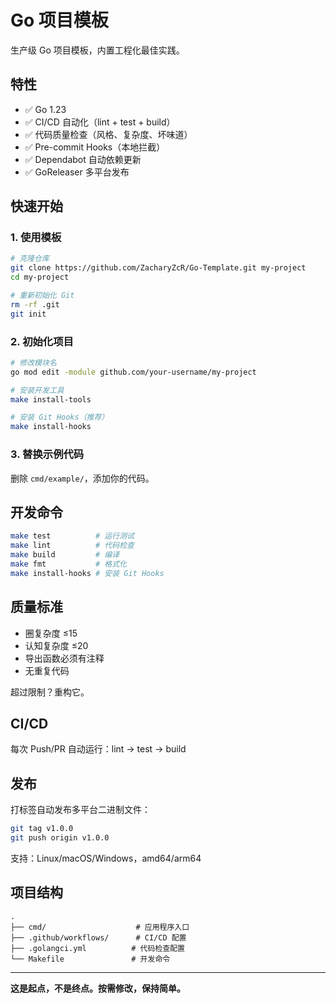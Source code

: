 # Go 项目模板

生产级 Go 项目模板，内置工程化最佳实践。

## 特性

- ✅ Go 1.23
- ✅ CI/CD 自动化（lint + test + build）
- ✅ 代码质量检查（风格、复杂度、坏味道）
- ✅ Pre-commit Hooks（本地拦截）
- ✅ Dependabot 自动依赖更新
- ✅ GoReleaser 多平台发布

## 快速开始

### 1. 使用模板

```bash
# 克隆仓库
git clone https://github.com/ZacharyZcR/Go-Template.git my-project
cd my-project

# 重新初始化 Git
rm -rf .git
git init
```

### 2. 初始化项目

```bash
# 修改模块名
go mod edit -module github.com/your-username/my-project

# 安装开发工具
make install-tools

# 安装 Git Hooks（推荐）
make install-hooks
```

### 3. 替换示例代码

删除 `cmd/example/`，添加你的代码。

## 开发命令

```bash
make test          # 运行测试
make lint          # 代码检查
make build         # 编译
make fmt           # 格式化
make install-hooks # 安装 Git Hooks
```

## 质量标准

- 圈复杂度 ≤15
- 认知复杂度 ≤20
- 导出函数必须有注释
- 无重复代码

超过限制？重构它。

## CI/CD

每次 Push/PR 自动运行：lint → test → build

## 发布

打标签自动发布多平台二进制文件：

```bash
git tag v1.0.0
git push origin v1.0.0
```

支持：Linux/macOS/Windows，amd64/arm64

## 项目结构

```
.
├── cmd/                    # 应用程序入口
├── .github/workflows/      # CI/CD 配置
├── .golangci.yml          # 代码检查配置
└── Makefile               # 开发命令
```

---

**这是起点，不是终点。按需修改，保持简单。**
